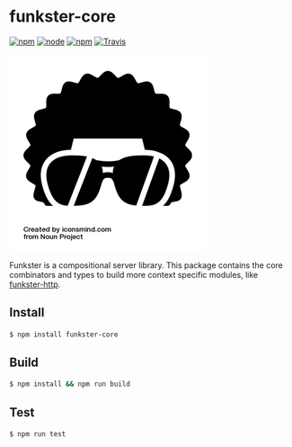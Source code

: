 # funkster-core

[![npm](https://img.shields.io/npm/v/funkster-core.svg?style=flat-square)](https://www.npmjs.com/package/funkster-core)
[![node](https://img.shields.io/node/v/funkster-core.svg?style=flat-square)](http://nodejs.org/download/)
[![npm](https://img.shields.io/npm/dt/funkster-core.svg?style=flat-square)](https://www.npmjs.com/package/funkster-core)
[![Travis](https://img.shields.io/travis/Bomret/funkster-core.svg?style=flat-square)](https://travis-ci.org/Bomret/funkster-core)

![Icon](./icon.png)

Funkster is a compositional server library. This package contains the core combinators and types to build more context specific modules, like [funkster-http](https://www.npmjs.com/package/funkster-http).

## Install
```bash
$ npm install funkster-core
```

## Build
```bash
$ npm install && npm run build
```

## Test
```bash
$ npm run test
```
